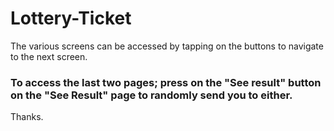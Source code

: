 # Lottery-Ticket
The various screens can be accessed by tapping on the buttons to navigate to the next screen.
### To access the last two pages; press on the "See result" button on the "See Result" page to randomly send you to either.
Thanks.
